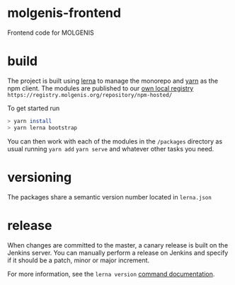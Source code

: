 # molgenis-frontend
Frontend code for MOLGENIS

# build
The project is built using [lerna](https://lernajs.io/) to manage the monorepo and 
[yarn](https://yarnpkg.com/) as the npm client.
The modules are published to our 
[own local registry](https://registry.molgenis.org/#browse/browse:npm-hosted) 
`https://registry.molgenis.org/repository/npm-hosted/`

To get started run
```bash
> yarn install
> yarn lerna bootstrap
```

You can then work with each of the modules in the `/packages` directory
as usual running `yarn add` `yarn serve` and whatever other tasks you need.

# versioning
The packages share a semantic version number located in `lerna.json`

# release
When changes are committed to the master, a canary release is built on
the Jenkins server.
You can manually perform a release on Jenkins and specify if it should be
a patch, minor or major increment.

For more information, see the `lerna version` [command documentation](https://github.com/lerna/lerna/tree/master/commands/version#readme).